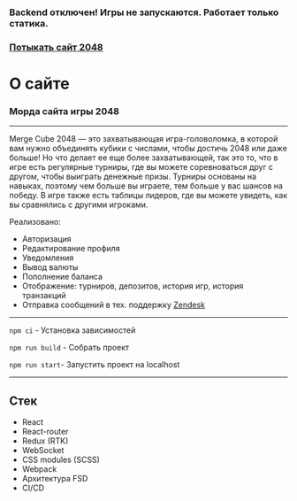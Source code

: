 <h3>Backend отключен! Игры не запускаются. Работает только статика.</h3>
<h3><a href="https://pvl1001.github.io/2048/">Потыкать сайт 2048</a></h3>

<h1>О сайте</h1>
<h3>Морда сайта игры 2048</h3>

--- 

Merge Cube 2048 — это захватывающая игра-головоломка, в которой вам нужно объединять кубики с числами, чтобы достичь 2048 или даже больше! Но что делает ее еще более захватывающей, так это то, что в игре есть регулярные турниры, где вы можете
соревноваться друг с другом, чтобы выиграть денежные призы. Турниры основаны на навыках, поэтому чем больше вы играете, тем больше у вас шансов на победу. В игре также есть таблицы лидеров, где вы можете увидеть, как вы сравнялись с другими игроками.

Реализовано:

- Авторизация
- Редактирование профиля
- Уведомления
- Вывод валюты
- Пополнение баланса
- Отображение: турниров, депозитов, история игр, история транзакций
- Отправка сообщений в тех. поддержку <a href="https://www.zendesk.com/" target="_blank">Zendesk</a>

---

`npm ci` - Установка зависимостей

`npm run build` - Собрать проект

`npm run start`- Запустить проект на localhost

---

<h2>Стек</h3>

- React
- React-router
- Redux (RTK)
- WebSocket
- CSS modules (SCSS)
- Webpack
- Архитектура FSD
- CI/CD
